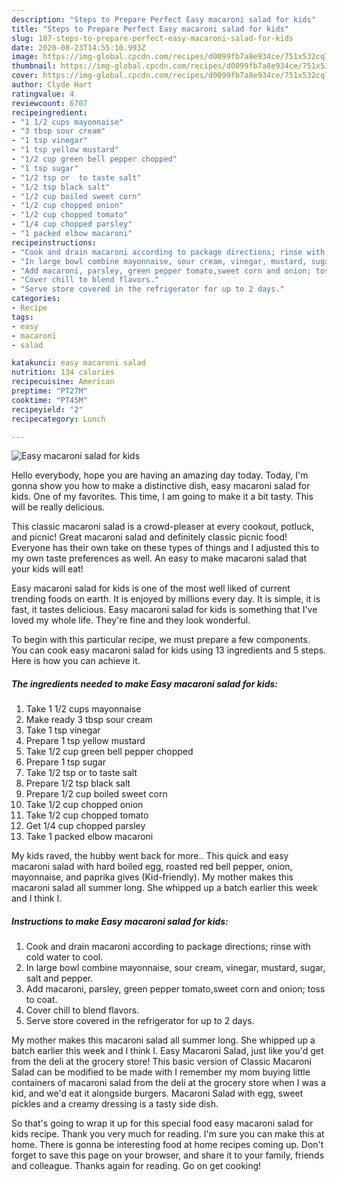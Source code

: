 ```yaml
---
description: "Steps to Prepare Perfect Easy macaroni salad for kids"
title: "Steps to Prepare Perfect Easy macaroni salad for kids"
slug: 187-steps-to-prepare-perfect-easy-macaroni-salad-for-kids
date: 2020-08-23T14:55:10.993Z
image: https://img-global.cpcdn.com/recipes/d0099fb7a8e934ce/751x532cq70/easy-macaroni-salad-for-kids-recipe-main-photo.jpg
thumbnail: https://img-global.cpcdn.com/recipes/d0099fb7a8e934ce/751x532cq70/easy-macaroni-salad-for-kids-recipe-main-photo.jpg
cover: https://img-global.cpcdn.com/recipes/d0099fb7a8e934ce/751x532cq70/easy-macaroni-salad-for-kids-recipe-main-photo.jpg
author: Clyde Hart
ratingvalue: 4
reviewcount: 6707
recipeingredient:
- "1 1/2 cups mayonnaise"
- "3 tbsp sour cream"
- "1 tsp vinegar"
- "1 tsp yellow mustard"
- "1/2 cup green bell pepper chopped"
- "1 tsp sugar"
- "1/2 tsp or  to taste salt"
- "1/2 tsp black salt"
- "1/2 cup boiled sweet corn"
- "1/2 cup chopped onion"
- "1/2 cup chopped tomato"
- "1/4 cup chopped parsley"
- "1 packed elbow macaroni"
recipeinstructions:
- "Cook and drain macaroni according to package directions; rinse with cold water to cool."
- "In large bowl combine mayonnaise, sour cream, vinegar, mustard, sugar, salt and pepper."
- "Add macaroni, parsley, green pepper tomato,sweet corn and onion; toss to coat."
- "Cover chill to blend flavors."
- "Serve store covered in the refrigerator for up to 2 days."
categories:
- Recipe
tags:
- easy
- macaroni
- salad

katakunci: easy macaroni salad 
nutrition: 134 calories
recipecuisine: American
preptime: "PT27M"
cooktime: "PT45M"
recipeyield: "2"
recipecategory: Lunch

---
```



![Easy macaroni salad for kids](https://img-global.cpcdn.com/recipes/d0099fb7a8e934ce/751x532cq70/easy-macaroni-salad-for-kids-recipe-main-photo.jpg)

Hello everybody, hope you are having an amazing day today. Today, I'm gonna show you how to make a distinctive dish, easy macaroni salad for kids. One of my favorites. This time, I am going to make it a bit tasty. This will be really delicious.

This classic macaroni salad is a crowd-pleaser at every cookout, potluck, and picnic! Great macaroni salad and definitely classic picnic food! Everyone has their own take on these types of things and I adjusted this to my own taste preferences as well. An easy to make macaroni salad that your kids will eat!

Easy macaroni salad for kids is one of the most well liked of current trending foods on earth. It is enjoyed by millions every day. It is simple, it is fast, it tastes delicious. Easy macaroni salad for kids is something that I've loved my whole life. They're fine and they look wonderful.


To begin with this particular recipe, we must prepare a few components. You can cook easy macaroni salad for kids using 13 ingredients and 5 steps. Here is how you can achieve it.

<!--inarticleads1-->

##### The ingredients needed to make Easy macaroni salad for kids:

1. Take 1 1/2 cups mayonnaise
1. Make ready 3 tbsp sour cream
1. Take 1 tsp vinegar
1. Prepare 1 tsp yellow mustard
1. Take 1/2 cup green bell pepper chopped
1. Prepare 1 tsp sugar
1. Take 1/2 tsp or  to taste salt
1. Prepare 1/2 tsp black salt
1. Prepare 1/2 cup boiled sweet corn
1. Take 1/2 cup chopped onion
1. Take 1/2 cup chopped tomato
1. Get 1/4 cup chopped parsley
1. Take 1 packed elbow macaroni


My kids raved, the hubby went back for more.. This quick and easy macaroni salad with hard boiled egg, roasted red bell pepper, onion, mayonnaise, and paprika gives (Kid-friendly). My mother makes this macaroni salad all summer long. She whipped up a batch earlier this week and I think I. 

<!--inarticleads2-->

##### Instructions to make Easy macaroni salad for kids:

1. Cook and drain macaroni according to package directions; rinse with cold water to cool.
1. In large bowl combine mayonnaise, sour cream, vinegar, mustard, sugar, salt and pepper.
1. Add macaroni, parsley, green pepper tomato,sweet corn and onion; toss to coat.
1. Cover chill to blend flavors.
1. Serve store covered in the refrigerator for up to 2 days.


My mother makes this macaroni salad all summer long. She whipped up a batch earlier this week and I think I. Easy Macaroni Salad, just like you&#39;d get from the deli at the grocery store! This basic version of Classic Macaroni Salad can be modified to be made with I remember my mom buying little containers of macaroni salad from the deli at the grocery store when I was a kid, and we&#39;d eat it alongside burgers. Macaroni Salad with egg, sweet pickles and a creamy dressing is a tasty side dish. 

So that's going to wrap it up for this special food easy macaroni salad for kids recipe. Thank you very much for reading. I'm sure you can make this at home. There is gonna be interesting food at home recipes coming up. Don't forget to save this page on your browser, and share it to your family, friends and colleague. Thanks again for reading. Go on get cooking!

